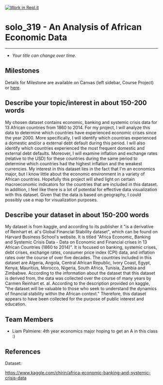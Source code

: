 [![Work in Repl.it](https://classroom.github.com/assets/work-in-replit-14baed9a392b3a25080506f3b7b6d57f295ec2978f6f33ec97e36a161684cbe9.svg)](https://classroom.github.com/online_ide?assignment_repo_id=312571&assignment_repo_type=GroupAssignmentRepo)
# solo_319 - **An Analysis of African Economic Data**

---

- *Your title can change over time.*

## Milestones

Details for Milestone are available on Canvas (left sidebar, Course Project) or [here](https://firas.moosvi.com/courses/data301/project/milestone01.html).

## Describe your topic/interest in about 150-200 words

My chosen dataset contains economic, banking and systemic crisis data for 13 African countries from 1860 to 2014. For my project, I will analyze this data to determine which countries have experienced economic crises since the year 2000. More specifically, I will identify which countries experienced a domestic and/or a external debt default during this period. I will also identify which countries experienced the most frequent domestic and external debt defaults. Moreover, I will examine inflation and exchange rates (relative to the USD) for these countries during the same period to determine which countries had the highest inflation and the weakest currencies. My interest in this dataset lies in the fact that I'm an economics major, but I know little about the economic environment in a variety of African countries. Hopefully this project will shed light on certain macroeconomic indicators for the countries that are included in this dataset. In addition, I feel like there is a lot of potential for effective data visualization with this dataset. Given that the data is based on geography, I could possibly use a map for visualization purposes. 

## Describe your dataset in about 150-200 words

My dataset is from kaggle, and according to its publisher it "is a derivative of Reinhart et. al's Global Financial Stability dataset", which can be found on Harvard Business School's website. It is titled "Africa Economic, Banking and Systemic Crisis Data - Data on Economic and Financial crises in 13 African Countries (1860 to 2014)". It is focused on banking, systemic crises, debt crises, exchange rates, consumer price index (CPI) data, and inflation rates over the course of over five decades. The countries included in this dataset are Algeria, Angola, Central African Republic, Ivory Coast, Egypt, Kenya, Mauritius, Morocco, Nigeria, South Africa, Tunisia, Zambia and Zimbabwe. According to the information about the dataset that this dataset is derived from, the data was collected over the course of many years by Carmen Reinhart et. al. According to the description provided on kaggle, "the dataset will be valuable to those who seek to understand the dynamics of financial stability within the African context." Therefore, this dataset appears to have been collected for the purpose of public interest and education. 

## Team Members

- Liam Palmiere: 4th year economics major hoping to get an A in this class :)

## References

Dataset:

https://www.kaggle.com/chirin/africa-economic-banking-and-systemic-crisis-data
